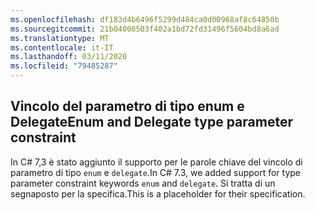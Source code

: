 ```yaml
---
ms.openlocfilehash: df183d4b6496f5299d484ca0d00968af8c64850b
ms.sourcegitcommit: 21b04008503f402a1bd72fd31496f5604bd8a6ad
ms.translationtype: MT
ms.contentlocale: it-IT
ms.lasthandoff: 03/11/2020
ms.locfileid: "79485287"
---
```

## <a name="enum-and-delegate-type-parameter-constraint"></a><span data-ttu-id="09bb0-101">Vincolo del parametro di tipo enum e Delegate</span><span class="sxs-lookup"><span data-stu-id="09bb0-101">Enum and Delegate type parameter constraint</span></span>

<span data-ttu-id="09bb0-102">In C# 7,3 è stato aggiunto il supporto per le parole chiave del vincolo di parametro di tipo `enum` e `delegate`.</span><span class="sxs-lookup"><span data-stu-id="09bb0-102">In C# 7.3, we added support for type parameter constraint keywords `enum` and `delegate`.</span></span>  <span data-ttu-id="09bb0-103">Si tratta di un segnaposto per la specifica.</span><span class="sxs-lookup"><span data-stu-id="09bb0-103">This is a placeholder for their specification.</span></span>
